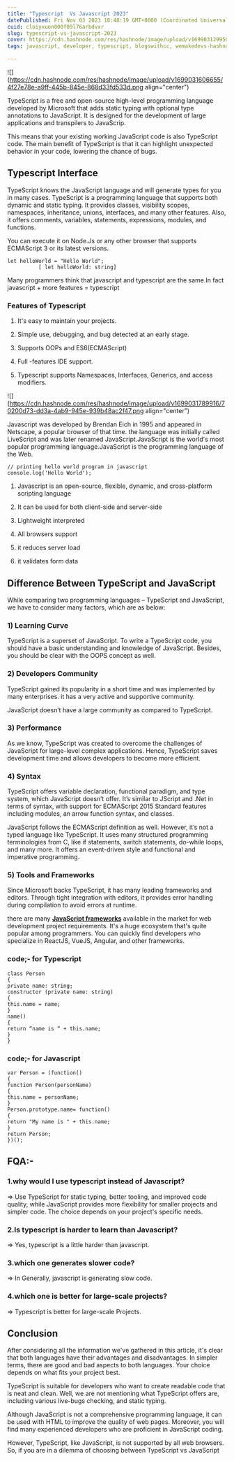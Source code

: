 ```yaml
---
title: "Typescript  Vs Javascript 2023"
datePublished: Fri Nov 03 2023 18:48:19 GMT+0000 (Coordinated Universal Time)
cuid: cloiyxuon000f09l76arbdvxr
slug: typescript-vs-javascript-2023
cover: https://cdn.hashnode.com/res/hashnode/image/upload/v1699031299504/aeb936b6-c145-4751-8446-b5f4880f80e1.png
tags: javascript, developer, typescript, blogswithcc, wemakedevs-hashnode

---
```


![](https://cdn.hashnode.com/res/hashnode/image/upload/v1699031606655/4f27e78e-a9ff-445b-845e-868d33fd533d.png align="center")

TypeScript is a free and open-source high-level programming language developed by Microsoft that adds static typing with optional type annotations to JavaScript. It is designed for the development of large applications and transpilers to JavaScrip.

This means that your existing working JavaScript code is also TypeScript code. The main benefit of TypeScript is that it can highlight unexpected behavior in your code, lowering the chance of bugs.

## Typescript Interface

TypeScript knows the JavaScript language and will generate types for you in many cases. TypeScript is a programming language that supports both dynamic and static typing. It provides classes, visibility scopes, namespaces, inheritance, unions, interfaces, and many other features. Also, it offers comments, variables, statements, expressions, modules, and functions.

You can execute it on Node.Js or any other browser that supports ECMAScript 3 or its latest versions.

```basic
let helloWorld = "Hello World";
          [ let helloWorld: string]
```

Many programmers think that javascript and typescript are the same.In fact javascript + more features = typescript

### Features of Typescript

1. It's easy to maintain your projects.
    
2. Simple use, debugging, and bug detected at an early stage.
    
3. Supports OOPs and ES6(ECMAScript)
    
4. Full -features IDE support.
    
5. Typescript supports Namespaces, Interfaces, Generics, and access modifiers.
    

![](https://cdn.hashnode.com/res/hashnode/image/upload/v1699031789916/70200d73-dd3a-4ab9-945e-939b48ac2f47.png align="center")

Javascript was developed by Brendan Eich in 1995 and appeared in Netscape, a popular browser of that time. the language was initially called LiveScript and was later renamed JavaScript.JavaScript is the world's most popular programming language.JavaScript is the programming language of the Web.

```basic
// printing hello world program in javascript
console.log('Hello World');
```

1. Javascript is an open-source, flexible, dynamic, and cross-platform scripting language
    
2. It can be used for both client-side and server-side
    
3. Lightweight interpreted
    
4. All browsers support
    
5. it reduces server load
    
6. it validates form data
    

## **Difference Between TypeScript and JavaScript**

While comparing two programming languages – TypeScript and JavaScript, we have to consider many factors, which are as below:

### **1) Learning Curve**

TypeScript is a superset of JavaScript. To write a TypeScript code, you should have a basic understanding and knowledge of JavaScript. Besides, you should be clear with the OOPS concept as well.

### **2) Developers Community**

TypeScript gained its popularity in a short time and was implemented by many enterprises. it has a very active and supportive community.

JavaScript doesn’t have a large community as compared to TypeScript.

### **3) Performance**

As we know, TypeScript was created to overcome the challenges of JavaScript for large-level complex applications. Hence, TypeScript saves development time and allows developers to become more efficient.

### **4) Syntax**

TypeScript offers variable declaration, functional paradigm, and type system, which JavaScript doesn’t offer. It’s similar to JScript and .Net in terms of syntax, with support for ECMAScript 2015 Standard features including modules, an arrow function syntax, and classes.

JavaScript follows the ECMAScript definition as well. However, it’s not a typed language like TypeScript. It uses many structured programming terminologies from C, like if statements, switch statements, do-while loops, and many more. It offers an event-driven style and functional and imperative programming.

### **5) Tools and Frameworks**

Since Microsoft backs TypeScript, it has many leading frameworks and editors. Through tight integration with editors, it provides error handling during compilation to avoid errors at runtime.

there are many [**JavaScript frameworks**](https://radixweb.com/blog/best-javascript-frameworks-for-web-development) available in the market for web development project requirements. It's a huge ecosystem that's quite popular among programmers. You can quickly find developers who specialize in ReactJS, VueJS, Angular, and other frameworks.

### code;- for Typescript

```basic
class Person
{
private name: string;
constructor (private name: string)
{
this.name = name;
}
name()
{
return “name is “ + this.name;
}
}
```

### code;- for Javascript

```basic
var Person = (function()
{
function Person(personName)
{
this.name = personName;
}
Person.prototype.name= function()
{
return "My name is " + this.name;
}
return Person;
})();
```

## FQA:-

### 1.why would I use typescript instead of Javascript?

\=&gt; Use TypeScript for static typing, better tooling, and improved code quality, while JavaScript provides more flexibility for smaller projects and simpler code. The choice depends on your project's specific needs.

### 2.Is typescript is harder to learn than Javascript?

\=&gt; Yes, typescript is a little harder than javascript.

### 3.which one generates slower code?

\=&gt; In Generally, javascript is generating slow code.

### 4.which one is better for large-scale projects?

\=&gt; Typescript is better for large-scale Projects.

## **Conclusion**

After considering all the information we've gathered in this article, it's clear that both languages have their advantages and disadvantages. In simpler terms, there are good and bad aspects to both languages. Your choice depends on what fits your project best.

TypeScript is suitable for developers who want to create readable code that is neat and clean. Well, we are not mentioning what TypeScript offers are, including various live-bugs checking, and static typing.

Although JavaScript is not a comprehensive programming language, it can be used with HTML to improve the quality of web pages. Moreover, you will find many experienced developers who are proficient in JavaScript coding.

However, TypeScript, like JavaScript, is not supported by all web browsers. So, if you are in a dilemma of choosing between TypeScript vs JavaScript